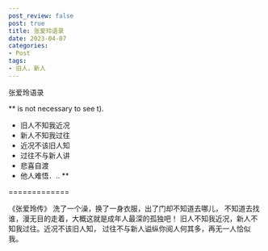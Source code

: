 ```yaml
---
post_review: false
post: true
title: 张爱玲语录
date: 2023-04-07
categories:
- Post
tags:
- 旧人，新人
---
```


 张爱玲语录

** is not necessary to see t).
  - 旧人不知我近况
  - 新人不知我过往
  - 近况不该旧人知
  - 过往不与新人讲
  - 悲喜自渡
  - 他人难悟．.. **

=============

《张爱玲传》
洗了一个澡，换了一身衣服，出了门却不知道去哪儿，
不知道去找谁，漫无目的走着，大概这就是成年人最深的孤独吧！
旧人不知我近况，新人不知我过往。近况不该旧人知，
过往不与新人谥纵你阅人何其多，再无一人恰似我。






